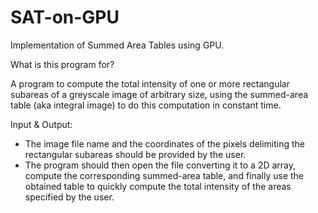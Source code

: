 # SAT-on-GPU
Implementation of Summed Area Tables using GPU.

What is this program for?

A program to compute the total intensity of one or more rectangular subareas of a greyscale image of arbitrary size, using the summed-area table (aka integral image) to do this computation in constant time.

Input & Output:
- The image file name and the coordinates of the pixels delimiting the rectangular subareas should be provided by the user.
- The program should then open the file converting it to a 2D array, compute the corresponding summed-area table, and finally use the obtained table to quickly compute the total intensity of the areas specified by the user.

